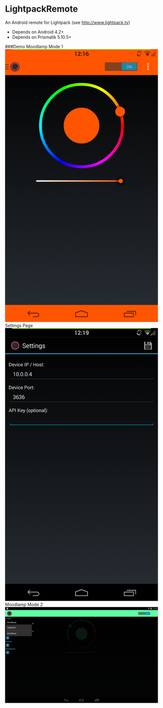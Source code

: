 LightpackRemote
===============

An Android remote for Lightpack (see http://www.lightpack.tv) 

- Depends on Android 4.2+
- Depends on Prismatik 5.10.5+

###Demo
Moodlamp Mode 1
![Development Demo](assets/nexus5.png)
Settings Page
![Development Demo](assets/nexus5-settings.png)
Moodlamp Mode 2
![Development Demo](assets/nexus10.png)

